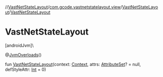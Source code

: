 //[VastNetStateLayout](../../../index.md)/[com.gcode.vastnetstatelayout.view](../index.md)/[VastNetStateLayout](index.md)/[VastNetStateLayout](-vast-net-state-layout.md)

# VastNetStateLayout

[androidJvm]\

@[JvmOverloads](https://kotlinlang.org/api/latest/jvm/stdlib/kotlin.jvm/-jvm-overloads/index.html)()

fun [VastNetStateLayout](-vast-net-state-layout.md)(context: [Context](https://developer.android.com/reference/kotlin/android/content/Context.html), attrs: [AttributeSet](https://developer.android.com/reference/kotlin/android/util/AttributeSet.html)? = null, defStyleAttr: [Int](https://kotlinlang.org/api/latest/jvm/stdlib/kotlin/-int/index.html) = 0)
